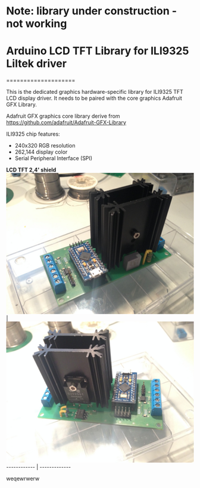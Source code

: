 # Note: library under construction - not working

# Arduino LCD TFT Library for ILI9325 Liltek driver
====================

This is the dedicated graphics hardware-specific library for ILI9325 TFT LCD display driver. It needs to be paired with the core graphics Adafruit GFX Library.

Adafruit GFX graphics core library derive from https://github.com/adafruit/Adafruit-GFX-Library

ILI9325 chip features:
- 240x320 RGB resolution
- 262,144 display color
- Serial Peripheral Interface (SPI)

**LCD TFT 2,4' shield**
![Picture1]|![Picture2]
------------ | -------------

weqewrwerw

[Picture1]:https://raw.githubusercontent.com/0xPIT/reflowOvenController/master/images/Completed1.jpg
[Picture2]:https://raw.githubusercontent.com/0xPIT/reflowOvenController/master/images/Completed2.jpg
